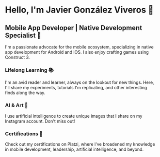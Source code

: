 # Hello, I'm Javier González Viveros 👋

## Mobile App Developer | Native Development Specialist 📱

I'm a passionate advocate for the mobile ecosystem, specializing in native app development for Android and iOS. I also enjoy crafting games using Construct 3.

### Lifelong Learning 📚
I'm an avid reader and learner, always on the lookout for new things. Here, I'll share my experiments, tutorials I'm replicating, and other interesting finds along the way.

### AI & Art 🎨
I use artificial intelligence to create unique images that I share on my Instagram account. Don't miss out!

### Certifications 🏅
Check out my certifications on Platzi, where I've broadened my knowledge in mobile development, leadership, artificial intelligence, and beyond.


<!--
**DeveloperJGV/DeveloperJGV** is a ✨ _special_ ✨ repository because its `README.md` (this file) appears on your GitHub profile.

Here are some ideas to get you started:

- 🔭 I’m currently working on ...
- 🌱 I’m currently learning ...
- 👯 I’m looking to collaborate on ...
- 🤔 I’m looking for help with ...
- 💬 Ask me about ...
- 📫 How to reach me: ...
- 😄 Pronouns: ...
- ⚡ Fun fact: ...
-->
